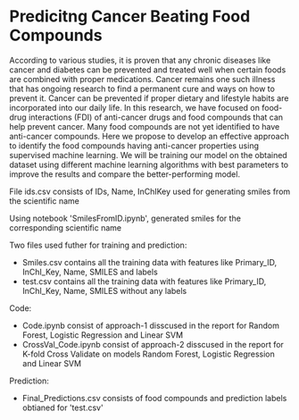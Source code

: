 # Predicitng Cancer Beating Food Compounds

According to various studies, it is proven that any chronic diseases like cancer and diabetes can be prevented and treated well when certain foods are combined with proper medications. Cancer remains one such illness that has ongoing research to find a permanent cure and ways on how to prevent it. Cancer can be prevented if proper dietary and lifestyle habits are incorporated into our daily life. In this research, we have focused on food-drug interactions (FDI) of anti-cancer drugs and food compounds that can help prevent cancer. Many food compounds are not yet identified to have anti-cancer compounds. Here we propose to develop an effective approach to identify the food compounds having anti-cancer properties using supervised machine learning. We will be training our model on the obtained dataset using different machine learning algorithms with best parameters to improve the results and compare the better-performing model.


File ids.csv consists of IDs, Name, InChIKey used for generating smiles from the scientific name

Using notebook 'SmilesFromID.ipynb', generated smiles for the corresponding scientific name

Two files used futher for training and prediction:
* Smiles.csv contains all the training data with features like Primary_ID, InChI_Key, Name, SMILES and labels
* test.csv contains all the training data with features like Primary_ID, InChI_Key, Name, SMILES without any labels

Code:
* Code.ipynb consist of approach-1 disscused in the report for Random Forest, Logistic Regression and Linear SVM
* CrossVal_Code.ipynb consist of approach-2 disscused in the report for K-fold Cross Validate on models Random Forest, Logistic Regression and Linear SVM

Prediction:
* Final_Predictions.csv consists of food compounds and prediction labels obtianed for 'test.csv' 



